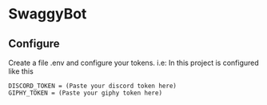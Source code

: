 # SwaggyBot

## Configure
Create a file .env and configure your tokens.
i.e:
In this project is configured like this
```
DISCORD_TOKEN = (Paste your discord token here)
GIPHY_TOKEN = (Paste your giphy token here)
```
